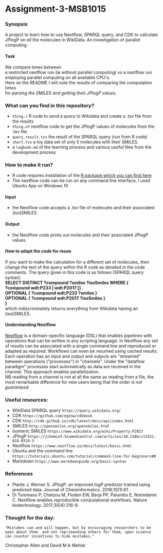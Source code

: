 # Assignment-3-MSB1015
### Synopsis
A project to learn how to use Nextflow, SPARQL query, and CDK to calculate JPlogP on *all* the molecules in WikiData.
An investigation of parallel computing.  
#### Task
We compare times between   
a restricted nextflow run (ie without parallel computing) vs a nextflow run employing parallel computing on all available CPU's.  
Here on the README I will note the results of comparing the computation times   
for *parsing the SMILES and getting their JPlogP values*.

### What can you find in this repository?
- `thing.r` R code to send a query to Wikidata and create a .tsv file from the results
- `thing.nf` nextflow code to get the JPlogP values of molecules from the .tsv file 
- `query_result.tsv` the result of the SPARQL query (run from R code) 
- `short.tsv` a toy data set of only 5 molecules with their SMILES.
-  a `logbook.md` of the learning process and various useful files from the development process 

### How to make it run?

- R code requires installation of the [R package which you can find here](https://github.com/bearloga/WikidataQueryServiceR)
- The nextflow code can be run on any command line interface, I used Ubuntu App on Windows 10  

#### Input

- the Nextflow code accepts a .tsv file of molecules and their associated (iso)SMILES.  

#### Output

- the Nextflow code prints out molecules and their associated JPlogP values.  

#### How to adapt the code for reuse

If you want to make the calculation for a different set of molecules, then 
change the text of the query within the R code as detailed in the code comments.
The query given in this code is as follows (SPARQL query syntax):  
**SELECT DISTINCT ?compound ?smiles ?isoSmiles WHERE {  
  ?compound wdt:P233 | wdt:P2017 [] .  
  OPTIONAL { ?compound wdt:P233 ?smiles }  
  OPTIONAL { ?compound wdt:P2017 ?isoSmiles }  
  }**  
  which indiscriminately returns everything from Wikidata having an (iso)SMILES. 
  
#### Understanding Nextflow

[Nextflow](https://www.nature.com/articles/nbt.3820) is a domain-specific language (DSL) that enables pipelines 
with operations that can be written in any scripting language.
In Nextflow any set of results can be associated with a single command line 
and reproduced or adapted as required. Workflows can even be resumed using cached results.
Each operation has an input and output and outputs are "streamed" between operations ("processes") in "channels".
Under the "dataflow paradigm" processes start automatically as data are received in the channel.
This approach enables parallelization.  
NB reading from a channel is not at all the same as reading from a file, the most remarkable difference for new users being that the *order is not guaranteed*.

              
### Useful resources:
- WikiData SPARQL query `https://query.wikidata.org/`
- CDK `https://github.com/egonw/cdkbook`
- CDK `http://cdk.github.io/cdk/latest/docs/api/index.html`
- SMILES `http://opensmiles.org/opensmiles.html`
- Isomeric SMILES `https://www.wikidata.org/wiki/Property:P2017`
- JPlogP `https://jcheminf.biomedcentral.com/articles/10.1186/s13321-018-0316-5`
- Nextflow `https://www.nextflow.io/docs/latest/basic.html`
- Ubuntu and the command line `https://tutorials.ubuntu.com/tutorial/command-line-for-beginners#0`
- Markdown `https://www.markdownguide.org/basic-syntax`

### References
- Plante J, Werner S. JPlogP: an improved logP predictor trained using predicted data. Journal of Cheminformatics. 2018;10(1):61.
- Di Tommaso P, Chatzou M, Floden EW, Barja PP, Palumbo E, Notredame C. Nextflow enables reproducible computational workflows. Nature biotechnology. 2017;35(4):316-9.

### Thought for the day:
`"Mistakes can and will happen, but by encouraging researchers to be open about them 
and not reprimanding others for them, open science can counter incentives to hide mistakes." `
              
Christopher Allen and David M A Mehler
